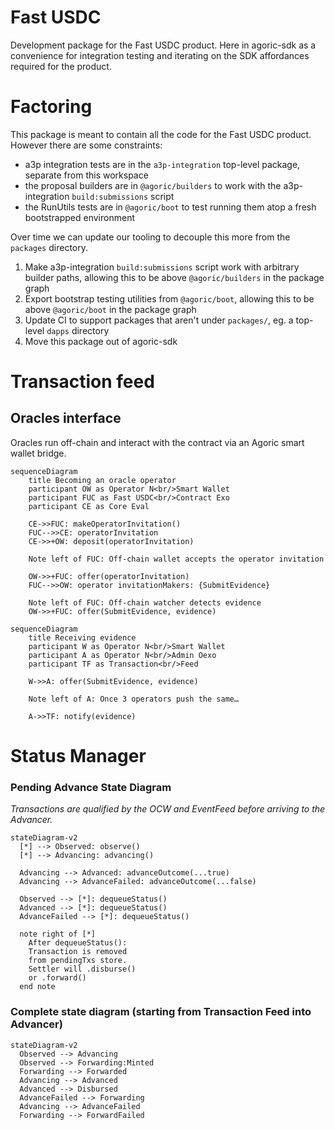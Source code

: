 # Fast USDC

Development package for the Fast USDC product.
Here in agoric-sdk as a convenience for integration testing and iterating on the SDK affordances required for the product.

# Factoring

This package is meant to contain all the code for the Fast USDC product. However there are some constraints:

- a3p integration tests are in the `a3p-integration` top-level package, separate from this workspace
- the proposal builders are in `@agoric/builders` to work with the a3p-integration `build:submissions` script
- the RunUtils tests are in `@agoric/boot` to test running them atop a fresh bootstrapped environment

Over time we can update our tooling to decouple this more from the `packages` directory.

1. Make a3p-integration `build:submissions` script work with arbitrary builder paths, allowing this to be above `@agoric/builders` in the package graph
2. Export bootstrap testing utilities from `@agoric/boot`, allowing this to be above `@agoric/boot` in the package graph
3. Update CI to support packages that aren't under `packages/`, eg. a top-level `dapps` directory
4. Move this package out of agoric-sdk

# Transaction feed

## Oracles interface

Oracles run off-chain and interact with the contract via an Agoric smart wallet bridge.
```mermaid
sequenceDiagram
    title Becoming an oracle operator
    participant OW as Operator N<br/>Smart Wallet
    participant FUC as Fast USDC<br/>Contract Exo
    participant CE as Core Eval

    CE->>FUC: makeOperatorInvitation()
    FUC-->>CE: operatorInvitation
    CE->>+OW: deposit(operatorInvitation)

    Note left of FUC: Off-chain wallet accepts the operator invitation

    OW->>+FUC: offer(operatorInvitation)
    FUC-->>OW: operator invitationMakers: {SubmitEvidence}

    Note left of FUC: Off-chain watcher detects evidence
    OW->>+FUC: offer(SubmitEvidence, evidence)
```

```mermaid
sequenceDiagram
    title Receiving evidence
    participant W as Operator N<br/>Smart Wallet
    participant A as Operator N<br/>Admin Oexo
    participant TF as Transaction<br/>Feed

    W->>A: offer(SubmitEvidence, evidence)

    Note left of A: Once 3 operators push the same…

    A->>TF: notify(evidence)
```

# Status Manager

### Pending Advance State Diagram

*Transactions are qualified by the OCW and EventFeed before arriving to the Advancer.*

```mermaid
stateDiagram-v2
  [*] --> Observed: observe()
  [*] --> Advancing: advancing()

  Advancing --> Advanced: advanceOutcome(...true)
  Advancing --> AdvanceFailed: advanceOutcome(...false)

  Observed --> [*]: dequeueStatus()
  Advanced --> [*]: dequeueStatus()
  AdvanceFailed --> [*]: dequeueStatus()

  note right of [*]
    After dequeueStatus():
    Transaction is removed 
    from pendingTxs store.
    Settler will .disburse()
    or .forward()
  end note
```

### Complete state diagram (starting from Transaction Feed into Advancer)

```mermaid
stateDiagram-v2
  Observed --> Advancing
  Observed --> Forwarding:Minted
  Forwarding --> Forwarded
  Advancing --> Advanced
  Advanced --> Disbursed
  AdvanceFailed --> Forwarding
  Advancing --> AdvanceFailed
  Forwarding --> ForwardFailed
```
